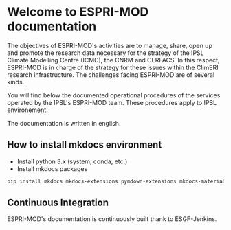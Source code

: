 # Welcome to ESPRI-MOD documentation

The objectives of ESPRI-MOD's activities are to manage, share, open up and promote the research
 data necessary for the strategy of the IPSL Climate Modelling Centre (ICMC), the CNRM and 
 CERFACS. In this respect, ESPRI-MOD is in charge of the strategy for these issues within the 
 ClimERI research infrastructure. The challenges facing ESPRI-MOD are of several kinds.

You will find below the documented operational procedures of the services operated by the 
IPSL's ESPRI-MOD team. These procedures apply to IPSL environement.

The documentation is written in english.

## How to install mkdocs environment

* Install python 3.x (system, conda, etc.)
* Install mkdocs packages

```bash
pip install mkdocs mkdocs-extensions pymdown-extensions mkdocs-material pygments
```

## Continuous Integration

ESPRI-MOD's documentation is continuously built thank to ESGF-Jenkins.